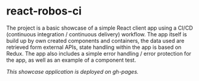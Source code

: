 # react-robos-ci
The project is a basic showcase of a simple React client app using a CI/CD (continuous integration / continuous delivery) workflow. The app itself is build up by own created components and containers, the data used are retrieved form external APIs, state handling within the app is based on Redux. The app also includes a simple error handling / error protection for the app, as well as an example of a component test.

*This showcase application is deployed on gh-pages.*